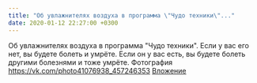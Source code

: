 ```yaml
---
title: "Об увлажнителях воздуха в программа \"Чудо техники\"..."
date: 2020-01-12 22:27:00 +0300
---
```


Об увлажнителях воздуха в программа "Чудо техники".
Если у вас его нет, вы будете болеть и умрёте. Если он у вас есть, вы будете болеть другими болезнями и тоже умрёте.
Фотография
<a class="vk-attach" href="https://vk.com/photo41076938_457246353">https://vk.com/photo41076938_457246353</a>
<a class="vk-attach" href="https://vk.com/photo41076938_457246353">Вложение</a>
